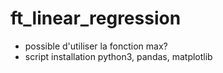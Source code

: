 # ft_linear_regression
- possible d'utiliser la fonction max?
- script installation python3, pandas, matplotlib